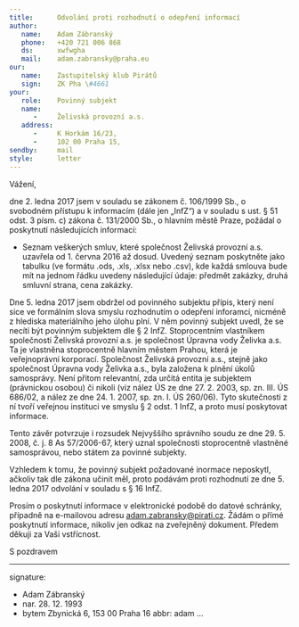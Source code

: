```yaml
---
title:      Odvolání proti rozhodnutí o odepření informací
author:
   name:    Adam Zábranský
   phone:   +420 721 006 868
   ds:      xwfwgha
   mail:    adam.zabransky@praha.eu
our:
   name:    Zastupitelský klub Pirátů
   sign:    ZK Pha \#4661
your:
   role:    Povinný subjekt
   name:    
      -     Želivská provozní a.s.  
   address:
      -     K Horkám 16/23, 
      -     102 00 Praha 15,
sendby:     mail
style:      letter
---
```


Vážení,

dne 2. ledna 2017 jsem v souladu se zákonem č. 106/1999 Sb., o svobodném přístupu k informacím (dále jen „InfZ“) a v souladu s ust. § 51 odst. 3 písm. c) zákona č. 131/2000 Sb., o hlavním městě Praze, požádal o poskytnutí následujících informací: 

* Seznam veškerých smluv, které společnost Želivská provozní a.s. uzavřela od 1. června 2016 až dosud. Uvedený seznam poskytněte jako tabulku (ve formátu .ods, .xls, .xlsx nebo .csv), kde každá smlouva bude mít na jednom řádku uvedeny následující údaje: předmět zakázky, druhá smluvní strana, cena zakázky. 

Dne 5. ledna 2017 jsem obdržel od povinného subjektu přípis, který není sice ve formálním slova smyslu rozhodnutím o odepření inforamcí, nicméně z hlediska materiálního jeho úlohu plní. V něm povinný subjekt uvedl, že se necítí být povinným subjektem dle § 2 InfZ. Stoprocentním vlastníkem společnosti Želivská provozní a.s. je společnost Úpravna vody Želivka a.s. Ta je vlastněna stoprocentně hlavním městem Prahou, která je veřejnoprávní korporací. Společnost Želivská provozní a.s., stejně jako společnost Úpravna vody Želivka a.s., byla založena k plnění úkolů samosprávy. Není přitom relevantní, zda určitá entita je subjektem (právnickou osobou) či nikoli (viz nález ÚS ze dne 27. 2. 2003, sp. zn. III. ÚS 686/02, a nález ze dne 24. 1. 2007, sp. zn. I. ÚS 260/06). Tyto skutečnosti z ní tvoří veřejnou instituci ve smyslu § 2 odst. 1 InfZ, a proto musí poskytovat informace.

Tento závěr potvrzuje i rozsudek Nejvyššího správního soudu ze dne 29. 5. 2008, č. j. 8 As 57/2006-67, který uznal společnosti stoprocentně vlastněné samosprávou, nebo státem za povinné subjekty. 

Vzhledem k tomu, že povinný subjekt požadované inormace neposkytl, ačkoliv tak dle zákona učinit měl, proto podávám proti rozhodnutí ze dne 5. ledna 2017 odvolání v souladu s § 16 InfZ.

Prosím o poskytnutí informace v elektronické podobě do datové schránky, případně na e-mailovou adresu adam.zabransky@pirati.cz. Žádám o přímé poskytnutí informace, nikoliv jen odkaz na zveřejněný dokument. Předem děkuji za Vaši vstřícnost.

S pozdravem

---
signature:
  - Adam Zábranský
  - nar. 28. 12. 1993
  - bytem Zbynická 6, 153 00 Praha 16
abbr:       adam
...
